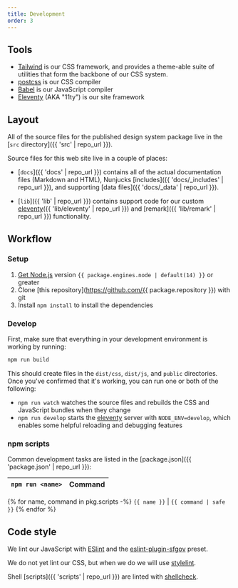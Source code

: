 ```yaml
---
title: Development
order: 3
---
```


## Tools
- [Tailwind](https://tailwindcss.com/) is our CSS framework, and provides a
  theme-able suite of utilities that form the backbone of our CSS system.
- [postcss] is our CSS compiler
- [Babel] is our JavaScript compiler
- [Eleventy][] (AKA "11ty") is our site framework

## Layout
All of the source files for the published design system package
live in the [`src` directory]({{ 'src' | repo_url }}).

Source files for this web site live in a couple of places:

- [`docs`]({{ 'docs' | repo_url }}) contains all of the actual
  documentation files (Markdown and HTML), Nunjucks
  [includes]({{ 'docs/_includes' | repo_url }}), and supporting
  [data files]({{ 'docs/_data' | repo_url }}).

- [`lib`]({{ 'lib' | repo_url }}) contains support code for our
  custom [eleventy]({{ 'lib/eleventy' | repo_url }})
  and [remark]({{ 'lib/remark' | repo_url }}) functionality.

## Workflow

### Setup
1. [Get Node.js] version `{{ package.engines.node | default(14) }}` or greater
1. Clone [this repository](https://github.com/{{ package.repository }}) with git
1. Install `npm install` to install the dependencies

### Develop
First, make sure that everything in your development environment
is working by running:

```sh
npm run build
```

This should create files in the `dist/css`, `dist/js`, and
`public` directories. Once you've confirmed that it's working,
you can run one or both of the following:

- `npm run watch` watches the source files and rebuilds the CSS
  and JavaScript bundles when they change
- `npm run develop` starts the [eleventy] server with
  `NODE_ENV=develop`, which enables some helpful reloading and
  debugging features

### npm scripts
Common development tasks are listed in the [package.json]({{ 'package.json' | repo_url }}):

`npm run <name>` | Command
:------ | :---
{% for name, command in pkg.scripts -%}
`{{ name }}` | `{{ command | safe }}`
{% endfor %}

## Code style
We lint our JavaScript with [ESlint] and the [eslint-plugin-sfgov] preset.

We do not yet lint our CSS, but when we do we will use [stylelint].

Shell [scripts]({{ 'scripts' | repo_url }}) are linted with [shellcheck].

[babel]: https://babeljs.io/
[eleventy]: https://www.11ty.dev/
[eslint]: https://eslint.org/
[eslint-plugin-sfgov]: https://github.com/SFDigitalServices/eslint-plugin-sfgov
[get node.js]: https://nodejs.org/en/download/
[postcss]: https://postcss.org/
[shellcheck]: https://www.shellcheck.net/
[stylelint]: https://stylelint.io/
[tailwind]: https://tailwindcss.com/
